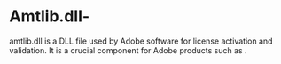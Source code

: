 # Amtlib.dll-
amtlib.dll is a DLL file used by Adobe software for license activation and validation. It is a crucial component for Adobe products such as .
